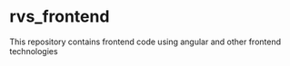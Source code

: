 # rvs_frontend
This repository contains frontend code using angular and other frontend technologies

